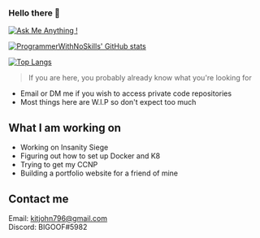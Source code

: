 ### Hello there 👋

[![Ask Me Anything !](https://img.shields.io/badge/Ask%20me-anything-1abc9c.svg)](https://GitHub.com/Naereen/ama)

[![ProgrammerWithNoSkills' GitHub stats](https://github-readme-stats.vercel.app/api?username=ProgrammerWithNoSkills&show_icons=true&theme=radical&count_private=true)](https://github.com/ProgrammerWithNoSkills/github-readme-stats)

[![Top Langs](https://github-readme-stats.vercel.app/api/top-langs/?username=ProgrammerWithNoSkills&show_icons=true&theme=radical&count_private=true&hide=ShaderLab,HLSL)](https://github.com/ProgrammerWithNoSkills/github-readme-stats)

> If you are here, you probably already know what you're looking for

- Email or DM me if you wish to access private code repositories
- Most things here are W.I.P so don't expect too much


## What I am working on
- Working on Insanity Siege
- Figuring out how to set up Docker and K8
- Trying to get my CCNP
- Building a portfolio website for a friend of mine

## Contact me 
Email: kitjohn796@gmail.com <br>
Discord: BIGOOF#5982
